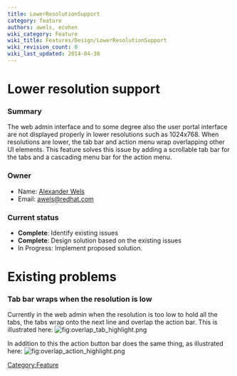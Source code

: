 ```yaml
---
title: LowerResolutionSupport
category: feature
authors: awels, ecohen
wiki_category: Feature
wiki_title: Features/Design/LowerResolutionSupport
wiki_revision_count: 8
wiki_last_updated: 2014-04-30
---
```


# Lower resolution support

### Summary

The web admin interface and to some degree also the user portal interface are not displayed properly in lower resolutions such as 1024x768. When resolutions are lower, the tab bar and action menu wrap overlapping other UI elements. This feature solves this issue by adding a scrollable tab bar for the tabs and a cascading menu bar for the action menu.

### Owner

*   Name: [Alexander Wels](User:awels)
*   Email: <awels@redhat.com>

### Current status

*   **Complete**: Identify existing issues
*   **Complete**: Design solution based on the existing issues
*   In Progress: Implement proposed solution.

# Existing problems

### Tab bar wraps when the resolution is low

Currently in the web admin when the resolution is too low to hold all the tabs, the tabs wrap onto the next line and overlap the action bar. This is illustrated here: ![](overlap_tab_highlight.png "fig:overlap_tab_highlight.png")

In addition to this the action button bar does the same thing, as illustrated here: ![](overlap_action_highlight.png "fig:overlap_action_highlight.png")

<Category:Feature>
